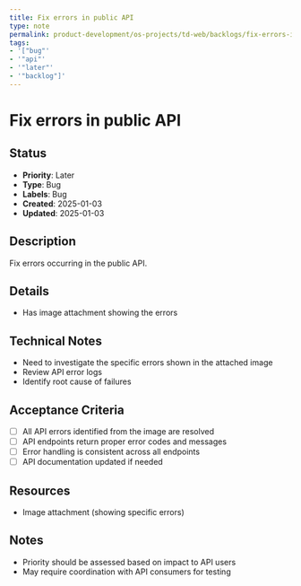 ```yaml
---
title: Fix errors in public API
type: note
permalink: product-development/os-projects/td-web/backlogs/fix-errors-in-public-api
tags:
- '["bug"'
- '"api"'
- '"later"'
- '"backlog"]'
---
```


# Fix errors in public API

## Status
- **Priority**: Later
- **Type**: Bug
- **Labels**: Bug
- **Created**: 2025-01-03
- **Updated**: 2025-01-03

## Description
Fix errors occurring in the public API.

## Details
- Has image attachment showing the errors

## Technical Notes
- Need to investigate the specific errors shown in the attached image
- Review API error logs
- Identify root cause of failures

## Acceptance Criteria
- [ ] All API errors identified from the image are resolved
- [ ] API endpoints return proper error codes and messages
- [ ] Error handling is consistent across all endpoints
- [ ] API documentation updated if needed

## Resources
- Image attachment (showing specific errors)

## Notes
- Priority should be assessed based on impact to API users
- May require coordination with API consumers for testing